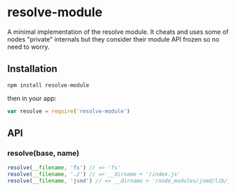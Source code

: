 
# resolve-module

  A minimal implementation of the resolve module. It cheats and uses some of nodes "private" internals but they consider their module API frozen so no need to worry.

## Installation

`npm install resolve-module`

then in your app:

```js
var resolve = require('resolve-module')
```

## API

### resolve(base, name)

```js
resolve(__filename, 'fs') // => 'fs'
resolve(__filename, './') // => __dirname + '/index.js'
resolve(__filename, 'jsmd') // => __dirname + '/node_modules/jsmd/lib/jsmd.js'
```
